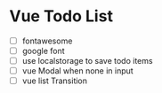 # Vue Todo List

- [ ] fontawesome
- [ ] google font
- [ ] use localstorage to save todo items
- [ ] vue Modal when none in input
- [ ] vue list Transition
